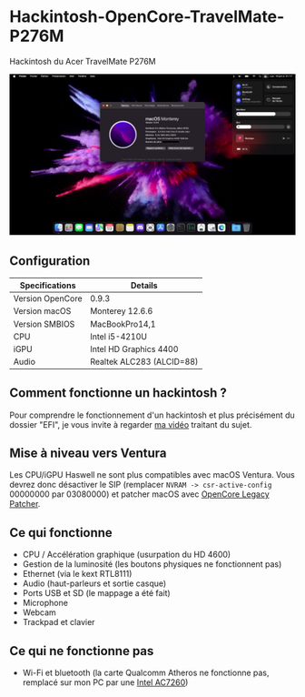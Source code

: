 # Hackintosh-OpenCore-TravelMate-P276M
Hackintosh du Acer TravelMate P276M

<img src="/screenshot.png"/>

## Configuration

| Specifications | Details                                                  |
| ------------------- | ------------------------------------------- |
| Version OpenCore     | 0.9.3      					|
| Version macOS           | Monterey 12.6.6    		    |
| Version SMBIOS           | MacBookPro14,1    		    |
| CPU | Intel i5-4210U               |
| iGPU          | Intel HD Graphics 4400            |
| Audio          | Realtek ALC283 (ALCID=88)            |

## Comment fonctionne un hackintosh ?

Pour comprendre le fonctionnement d'un hackintosh et plus précisément du dossier "EFI", je vous invite à regarder [ma vidéo](https://youtu.be/Gaffvrc63jk) traitant du sujet.

## Mise à niveau vers Ventura

Les CPU/iGPU Haswell ne sont plus compatibles avec macOS Ventura.
Vous devrez donc désactiver le SIP (remplacer `NVRAM -> csr-active-config` 00000000 par 03080000) et patcher macOS avec [OpenCore Legacy Patcher](https://github.com/dortania/OpenCore-Legacy-Patcher).

## Ce qui fonctionne

- CPU / Accélération graphique (usurpation du HD 4600)
- Gestion de la luminosité (les boutons physiques ne fonctionnent pas)
- Ethernet (via le kext RTL8111)
- Audio (haut-parleurs et sortie casque)
- Ports USB et SD (le mappage a été fait)
- Microphone
- Webcam
- Trackpad et clavier

## Ce qui ne fonctionne pas

- Wi-Fi et bluetooth (la carte Qualcomm Atheros ne fonctionne pas, remplacé sur mon PC par une [Intel AC7260](https://www.amazon.fr/gp/product/B07R8J3ZK5))
